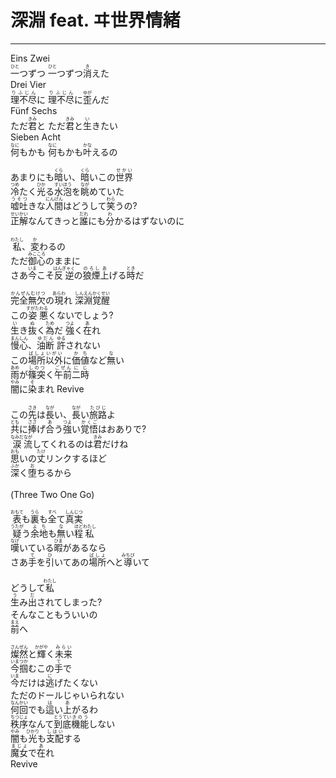 # 深淵 feat. ヰ世界情緒
---
<lyric>
Eins Zwei<br/>
<ruby>一<rt>ひと</rt></ruby>つずつ <ruby>一<rt>ひと</rt></ruby>つずつ<ruby>消<rt>き</rt></ruby>えた<br/>
Drei Vier<br/>
<ruby>理不尽<rt>りふじん</rt></ruby>に <ruby>理不尽<rt>りふじん</rt></ruby>に<ruby>歪<rt>ゆが</rt></ruby>んだ<br/>
Fünf Sechs<br/>
ただ<ruby>君<rt>きみ</rt></ruby>と ただ<ruby>君<rt>きみ</rt></ruby>と<ruby>生<rt>い</rt></ruby>きたい<br/>
Sieben Acht<br/>
<ruby>何<rt>なに</rt></ruby>もかも <ruby>何<rt>なに</rt></ruby>もかも<ruby>叶<rt>かな</rt></ruby>えるの<br/>
<br/>
あまりにも<ruby>暗<rt>くら</rt></ruby>い、<ruby>暗<rt>くら</rt></ruby>いこの<ruby>世界<rt>せかい</rt></ruby><br/>
<ruby>冷<rt>つめ</rt></ruby>たく<ruby>光<rt>ひか</rt></ruby>る<ruby>水泡<rt>すいほう</rt></ruby>を<ruby>眺<rt>なが</rt></ruby>めていた<br/>
<ruby>嘘吐<rt>うそつ</rt></ruby>きな<ruby>人間<rt>にんげん</rt></ruby>はどうして<ruby>笑<rt>わら</rt></ruby>うの?<br/>
<ruby>正解<rt>せいかい</rt></ruby>なんてきっと<ruby>誰<rt>だれ</rt></ruby>にも<ruby>分<rt>わ</rt></ruby>かるはずないのに<br/>
<br/>
<ruby>私<rt>わたし</rt></ruby>、<ruby>変<rt>か</rt></ruby>わるの<br/>
ただ<ruby>御心<rt>みこころ</rt></ruby>のままに<br/>
さあ<ruby>今<rt>いま</rt></ruby>こそ<ruby>反逆<rt>はんぎゃく</rt></ruby>の<ruby>狼煙<rt>のろし</rt></ruby><ruby>上<rt>あ</rt></ruby>げる<ruby>時<rt>とき</rt></ruby>だ<br/>
<br/>
<ruby>完全無欠<rt>かんぜんむけつ</rt></ruby>の<ruby>現<rt>あらわ</rt></ruby>れ <ruby>深淵<rt>しんえん</rt></ruby><ruby>覚醒<rt>かくせい</rt></ruby><br/>
この<ruby>姿<rt>すがた</rt></ruby><ruby>悪<rt>わる</rt></ruby>くないでしょう?<br/>
<ruby>生<rt>い</rt></ruby>き<ruby>抜<rt>ぬ</rt></ruby>く<ruby>為<rt>ため</rt></ruby>だ <ruby>強<rt>つよ</rt></ruby>く<ruby>在<rt>あ</rt></ruby>れ<br/>
<ruby>慢心<rt>まんしん</rt></ruby>、<ruby>油断<rt>ゆだん</rt></ruby> <ruby>許<rt>ゆる</rt></ruby>されない<br/>
この<ruby>場所<rt>ばしょ</rt></ruby><ruby>以外<rt>いがい</rt></ruby>に<ruby>価値<rt>かち</rt></ruby>など<ruby>無<rt>な</rt></ruby>い<br/>
<ruby>雨<rt>あめ</rt></ruby>が<ruby>篠突<rt>しのつ</rt></ruby>く<ruby>午前<rt>ごぜん</rt></ruby><ruby>二<rt>に</rt></ruby><ruby>時<rt>じ</rt></ruby><br/>
<ruby>闇<rt>やみ</rt></ruby>に<ruby>染<rt>そ</rt></ruby>まれ Revive<br/>
<br/>
この<ruby>先<rt>さき</rt></ruby>は<ruby>長<rt>なが</rt></ruby>い、<ruby>長<rt>なが</rt></ruby>い<ruby>旅路<rt>たびじ</rt></ruby>よ<br/>
<ruby>共<rt>とも</rt></ruby>に<ruby>捧<rt>ささ</rt></ruby>げ<ruby>合<rt>あ</rt></ruby>う<ruby>強<rt>つよ</rt></ruby>い<ruby>覚悟<rt>かくご</rt></ruby>はおありで?<br/>
<ruby>涙<rt>なみだ</rt></ruby><ruby>流<rt>なが</rt></ruby>してくれるのは<ruby>君<rt>きみ</rt></ruby>だけね<br/>
<ruby>思<rt>おも</rt></ruby>いの<ruby>丈<rt>たけ</rt></ruby>リンクするほど<br/>
<ruby>深<rt>ふか</rt></ruby>く<ruby>堕<rt>お</rt></ruby>ちるから<br/>
<br/>
(Three Two One Go)<br/>
<br/>
<ruby>表<rt>おもて</rt></ruby>も<ruby>裏<rt>うら</rt></ruby>も<ruby>全<rt>すべ</rt></ruby>て<ruby>真実<rt>しんじつ</rt></ruby><br/>
<ruby>疑<rt>うたが</rt></ruby>う<ruby>余地<rt>よち</rt></ruby>も<ruby>無<rt>な</rt></ruby>い<ruby>程<rt>ほど</rt></ruby><ruby>私<rt>わたし</rt></ruby><br/>
<ruby>嘆<rt>なげ</rt></ruby>いている<ruby>暇<rt>ひま</rt></ruby>があるなら<br/>
さあ<ruby>手<rt>て</rt></ruby>を<ruby>引<rt>ひ</rt></ruby>いてあの<ruby>場所<rt>ばしょ</rt></ruby>へと<ruby>導<rt>みちび</rt></ruby>いて<br/>
<br/>
どうして<ruby>私<rt>わたし</rt></ruby><br/>
<ruby>生<rt>う</rt></ruby>み<ruby>出<rt>だ</rt></ruby>されてしまった?<br/>
そんなこともういいの<br/>
<ruby>前<rt>まえ</rt></ruby>へ<br/>
<br/>
<ruby>燦然<rt>さんぜん</rt></ruby>と<ruby>輝<rt>かがや</rt></ruby>く<ruby>未来<rt>みらい</rt></ruby><br/>
<ruby>今<rt>いま</rt></ruby><ruby>掴<rt>つか</rt></ruby>むこの<ruby>手<rt>て</rt></ruby>で<br/>
<ruby>今<rt>いま</rt></ruby>だけは<ruby>逃<rt>に</rt></ruby>げたくない<br/>
ただのドールじゃいられない<br/>
<ruby>何回<rt>なんかい</rt></ruby>でも<ruby>這<rt>は</rt></ruby>い<ruby>上<rt>あ</rt></ruby>がるわ<br/>
<ruby>秩序<rt>ちつじょ</rt></ruby>なんて<ruby>到底<rt>とうてい</rt></ruby><ruby>機能<rt>きのう</rt></ruby>しない<br/>
<ruby>闇<rt>やみ</rt></ruby>も<ruby>光<rt>ひかり</rt></ruby>も<ruby>支配<rt>しはい</rt></ruby>する<br/>
<ruby>魔女<rt>まじょ</rt></ruby>で<ruby>在<rt>あ</rt></ruby>れ<br/>
Revive<br/>
</lyric>
